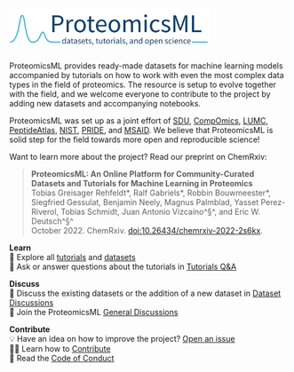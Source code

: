 # <img src="static/img/proteomicsml-logo.svg" alt="ProteomicsML logo" width="360">

ProteomicsML provides ready-made datasets for machine learning models accompanied by
tutorials on how to work with even the most complex data types in the field of
proteomics. The resource is setup to evolve together with the field, and we welcome
everyone to contribute to the project by adding new datasets and accompanying notebooks.

ProteomicsML was set up as a joint effort of [SDU][sdu], [CompOmics][compomics],
[LUMC][lumc], [PeptideAtlas][peptideatlas], [NIST][nist], [PRIDE][pride],
and [MSAID][msaid]. We believe that ProteomicsML is solid step for the field towards
more open and reproducible science!

Want to learn more about the project? Read our preprint on ChemRxiv:

>**ProteomicsML: An Online Platform for Community-Curated Datasets and Tutorials for Machine Learning in Proteomics**<br>
>Tobias Greisager Rehfeldt\*, Ralf Gabriels\*, Robbin Bouwmeester\*, Siegfried Gessulat, Benjamin Neely, Magnus Palmblad, Yasset Perez-Riverol, Tobias Schmidt, Juan Antonio Vizcaı́no^§^, and Eric W. Deutsch^§^<br>
>October 2022. ChemRxiv. [doi:10.26434/chemrxiv-2022-2s6kx](https://doi.org/10.26434/chemrxiv-2022-2s6kx).


[sdu]: https://www.sdu.dk/
[compomics]: https://compomics.com
[lumc]: https://www.lumc.nl/?setlanguage=English&setcountry=en
[peptideatlas]:  http://www.peptideatlas.org/
[nist]: https://www.nist.gov/
[pride]: https://www.ebi.ac.uk/pride/
[msaid]: https://www.msaid.de/

**Learn**<br>
📒 Explore all [tutorials][tutorials] and [datasets][datasets]<br>
🙏 Ask or answer questions about the tutorials in [Tutorials Q&A][tutorials-qa]

**Discuss**<br>
📄 Discuss the existing datasets or the addition of a new dataset in [Dataset Discussions][dataset-discussions]<br>
💬 Join the ProteomicsML [General Discussions][general-discussions]<br>

**Contribute**<br>
💡 Have an idea on how to improve the project? [Open an issue][open-issue]<br>
🧑‍🔧 Learn how to [Contribute][contributing]<br>
🤝 Read the [Code of Conduct][code-of-conduct]<br>

[tutorials]: https://www.proteomicsml.org/tutorials
[datasets]: https://www.proteomicsml.org/datasets
[tutorials-qa]: https://github.com/ProteomicsML/ProteomicsML/discussions/categories/tutorials-q-a
[dataset-discussions]: https://github.com/ProteomicsML/ProteomicsML/discussions/categories/dataset-discussions
[general-discussions]: https://github.com/ProteomicsML/ProteomicsML/discussions/categories/general
[open-issue]: https://github.com/ProteomicsML/ProteomicsML/issues
[contributing]: https://www.proteomicsml.org/contributing.html
[code-of-conduct]: https://www.proteomicsml.org/code-of-conduct.html
